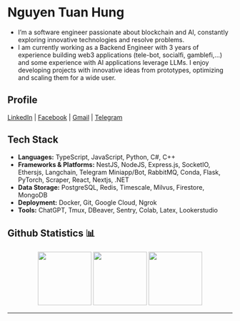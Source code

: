 # Nguyen Tuan Hung
<!-- 
> "Task failed successfully" - undefined
 -->

- I’m a software engineer passionate about blockchain and AI, constantly exploring innovative technologies and resolve problems.
- I am currently working as a Backend Engineer with 3 years of experience building web3 applications (tele-bot, socialfi, gamblefi,...) and some experience with AI applications leverage LLMs. I enjoy developing projects with innovative ideas from prototypes, optimizing and scaling them for a wide user.

## Profile

[LinkedIn](https://linkedin.com/in/hunglhp1998) | [Facebook](https://fb.com/hunglhp1998) | [Gmail](mailto:hunglhp1998@gmail.com) | [Telegram](https://t.me/Oxtardis)

## Tech Stack
- **Languages:** TypeScript, JavaScript, Python, C#, C++
- **Frameworks & Platforms:** NestJS, NodeJS, Express.js, SocketIO, Ethersjs, Langchain, Telegram Miniapp/Bot, RabbitMQ, Conda, Flask, PyTorch, Scraper, React, Nextjs, .NET
- **Data Storage:** PostgreSQL, Redis, Timescale, Milvus, Firestore, MongoDB
- **Deployment:** Docker, Git, Google Cloud, Ngrok
- **Tools:** ChatGPT, Tmux, DBeaver, Sentry, Colab, Latex, Lookerstudio

<!-- 
## Profile 

[![Linkedin Badge](https://img.shields.io/badge/-Linkedin-white?style=for-the-badge&logo=linkedin&logoColor=blue&link=https://www.linkedin.com/in/hunglhp1998)](https://www.linkedin.com/in/hunglhp1998)
[![Facebook Badge](https://img.shields.io/badge/-Facebook-0066FF?style=for-the-badge&logo=facebook&logoColor=white&link=https://www.facebook.com/hunglhp1998/)](https://www.facebook.com/hunglhp1998/)
[![Gmail Badge](https://img.shields.io/badge/-Gmail-c14438?style=for-the-badge&logo=Gmail&logoColor=white&link=mailto:hunglhp1998@gmail.com)](mailto:hunglhp1998@gmail.com)
[![Telegram Badge](https://img.shields.io/badge/Telegram-2CA5E0?style=for-the-badge&logo=telegram&logoColor=white&link=https://t.me/Oxtardis)](https://t.me/Oxtardis)
[![Leetcode Badge](https://img.shields.io/badge/-Leetcode-FF6600?style=flat-square&logo=leetcode&logoColor=white&link=https://leetcode.com/hunglhp1998)](https://leetcode.com/hunglhp1998)

### Languages

![TypeScript](https://img.shields.io/badge/typescript-%23007ACC.svg?style=for-the-badge&logo=typescript&logoColor=white)
![JavaScript](https://img.shields.io/badge/-JavaScript-black?style=for-the-badge&logo=javascript)
![Python](https://img.shields.io/badge/python-3670A0?style=for-the-badge&logo=python&logoColor=ffdd54)
![C#](https://img.shields.io/badge/C%23-239120?style=for-the-badge&logo=csharp&logoColor=white)
![C++](https://img.shields.io/badge/c++-%2300599C.svg?style=for-the-badge&logo=c%2B%2B&logoColor=white)

### Data Storage
![PostgreSQL](https://img.shields.io/badge/PostgreSQL-316192?style=for-the-badge&logo=postgresql&logoColor=white)
![Redis](https://img.shields.io/badge/redis-%23DD0031.svg?style=for-the-badge&logo=redis&logoColor=white)
![MongoDB](https://img.shields.io/badge/MongoDB-%234ea94b.svg?style=for-the-badge&logo=mongodb&logoColor=white)
![Firestore](https://img.shields.io/badge/firestore-ffca28?style=for-the-badge&logo=firebase&logoColor=black)
![Timescale](https://img.shields.io/badge/TimescaleDB-003B77?style=for-the-badge&logo=timescale&logoColor=white)
![Milvus](https://img.shields.io/badge/milvus-1234?style=for-the-badge&logo=milvus&color=blue)

### Frameworks, Platforms and Libraries
![NestJS](https://img.shields.io/badge/nestjs-%23E0234E.svg?style=for-the-badge&logo=nestjs&logoColor=white)
![NodeJS](https://img.shields.io/badge/node.js-6DA55F?style=for-the-badge&logo=node.js&logoColor=white)
![Express.js](https://img.shields.io/badge/express.js-%23404d59.svg?style=for-the-badge&logo=express&logoColor=%2361DAFB)
![SocketIO](https://img.shields.io/badge/Socket.io-010101?&style=for-the-badge&logo=Socket.io&logoColor=white)
![Ethersjs](https://img.shields.io/badge/ethers-12?style=for-the-badge&logo=ethers&logoColor=%232535A0&color=white)
![Web3JS](https://img.shields.io/badge/web3%20js-F16822?style=for-the-badge&logo=web3.js&logoColor=white)
![Langchain](https://img.shields.io/badge/langchain-1C3C3C?style=for-the-badge&logo=langchain&logoColor=white)
![Telegram Bot](https://img.shields.io/badge/telegrambot-12?style=for-the-badge&logo=telegram&logoColor=white&color=blue)
![RabbitMQ](https://img.shields.io/badge/rabbitmq-%23FF6600.svg?&style=for-the-badge&logo=rabbitmq&logoColor=white)
![JWT](https://img.shields.io/badge/JWT-000000?style=for-the-badge&logo=JSON%20web%20tokens&logoColor=white)
![RapidAPI](https://img.shields.io/badge/rapid-12?style=for-the-badge&logo=rapid&logoColor=%230055DA&color=black)
![Conda](https://img.shields.io/badge/Anaconda-%2344A833.svg?style=for-the-badge&logo=anaconda&logoColor=white)
![Flask](https://img.shields.io/badge/Flask-000000?style=for-the-badge&logo=flask&logoColor=white)
![NumPy](https://img.shields.io/badge/numpy-%23013243.svg?style=for-the-badge&logo=numpy&logoColor=white)
![PyTorch](https://img.shields.io/badge/PyTorch-%23EE4C2C.svg?style=for-the-badge&logo=PyTorch&logoColor=white)
![Scraper](https://img.shields.io/badge/Scrapy-60A839?style=for-the-badge&logo=scrapy&logoColor=white)
![React](https://img.shields.io/badge/-React-CC0000?style=for-the-badge&logo=react)
![.NET](https://img.shields.io/badge/.NET-512BD4?style=for-the-badge&logo=dotnet&logoColor=white)


### Devops
![Docker](https://img.shields.io/badge/-Docker-0000BB?style=for-the-badge&logo=docker)
![Shell Script](https://img.shields.io/badge/shell_script-%23121011.svg?style=for-the-badge&logo=gnu-bash&logoColor=white)
![Git](https://img.shields.io/badge/-Git-996600?style=for-the-badge&logo=git)
![GitLab](https://img.shields.io/badge/GitLab-330F63?style=for-the-badge&logo=gitlab&logoColor=white)
![Google Cloud](https://img.shields.io/badge/GoogleCloud-%234285F4.svg?style=for-the-badge&logo=google-cloud&logoColor=white)
![Ngrok](https://img.shields.io/badge/ngrok-140648?style=for-the-badge&logo=Ngrok&logoColor=white)
![Cloudflare](https://img.shields.io/badge/Cloudflare-F38020?style=for-the-badge&logo=Cloudflare&logoColor=white)
![Rancher](https://img.shields.io/badge/Rancher-0075A8?style=for-the-badge&logo=rancher&logoColor=white)


### Tools
![Tmux](https://img.shields.io/badge/tmux-1BB91F?style=for-the-badge&logo=tmux&logoColor=white)
![DBeaver](https://img.shields.io/badge/dbeaver-382923?style=for-the-badge&logo=dbeaver&logoColor=white)
![Jupyter](https://img.shields.io/badge/Jupyter-F37626.svg?&style=for-the-badge&logo=Jupyter&logoColor=white)
![AnyDesk](https://img.shields.io/badge/anydesk-12?style=for-the-badge&logo=anydesk&logoColor=%23EF443B&color=orange)
![Sentry](https://img.shields.io/badge/Sentry-black?style=for-the-badge&logo=Sentry&logoColor=#362D59)
![Lookerstudio](https://img.shields.io/badge/googledatastudio-12?style=for-the-badge&logo=googledatastudio&logoColor=%23669DF6&color=white)
![ChatGPT](https://img.shields.io/badge/ChatGPT-74aa9c?style=for-the-badge&logo=openai&logoColor=white)
![Colab](https://img.shields.io/badge/Colab-F9AB00?style=for-the-badge&logo=googlecolab&color=525252)
![ESLint](https://img.shields.io/badge/eslint-3A33D1?style=for-the-badge&logo=eslint&logoColor=white)
![Markdown](https://img.shields.io/badge/Markdown-000000?style=for-the-badge&logo=markdown&logoColor=white)
![Latex](https://img.shields.io/badge/LaTeX-47A141?style=for-the-badge&logo=LaTeX&logoColor=white)
 <br /> <br />
 -->

 

## <p>Github Statistics 📊</p>

<div align="center">
<img height="120px" src="https://streak-stats.demolab.com?user=kiyoshitaro&theme=gruvbox&date_format=j%2Fn%5B%2FY%5D" />
<img height="120px" src="https://github-readme-stats.vercel.app/api/top-langs/?username=kiyoshitaro&theme=gruvbox&show_icons=true&card_width=400&hide=cmake,makefile,jupyter%20notebook,html&langs_count=10&layout=compact" />
 <img height="120px" src="https://github-readme-stats.vercel.app/api?username=kiyoshitaro&theme=gruvbox&show_icons=true"/>
</div>
<!--
<div align="center">
// <img height="200px" width="200px" src="https://github-readme-stats.vercel.app/api/wakatime?username=kiyoshitaro&theme=gruvbox&layout=compact&langs_count=8" alt="Kiyoshitaro's WakaTime in last year"/>
<img height="200px" width="1000px" src="https://github-readme-activity-graph.vercel.app/graph?username=kiyoshitaro&theme=gruvbox&card_width=900&radius=12&hide_border=false" alt="Kiyoshitaro's Activity Graph"/>
</div>
-->

<hr>
<br>

<!-- [<img src="https://visitcount.itsvg.in/api?id=kiyoshitaro&icon=5&color=6">](https://visitcount.itsvg.in) -->

